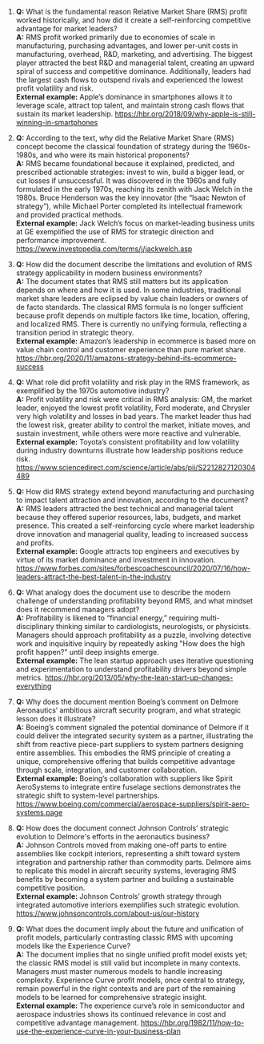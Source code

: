 1. **Q:** What is the fundamental reason Relative Market Share (RMS) profit worked historically, and how did it create a self-reinforcing competitive advantage for market leaders?  
   **A:** RMS profit worked primarily due to economies of scale in manufacturing, purchasing advantages, and lower per-unit costs in manufacturing, overhead, R&D, marketing, and advertising. The biggest player attracted the best R&D and managerial talent, creating an upward spiral of success and competitive dominance. Additionally, leaders had the largest cash flows to outspend rivals and experienced the lowest profit volatility and risk.  
   **External example:** Apple’s dominance in smartphones allows it to leverage scale, attract top talent, and maintain strong cash flows that sustain its market leadership. https://hbr.org/2018/09/why-apple-is-still-winning-in-smartphones

2. **Q:** According to the text, why did the Relative Market Share (RMS) concept become the classical foundation of strategy during the 1960s-1980s, and who were its main historical proponents?  
   **A:** RMS became foundational because it explained, predicted, and prescribed actionable strategies: invest to win, build a bigger lead, or cut losses if unsuccessful. It was discovered in the 1960s and fully formulated in the early 1970s, reaching its zenith with Jack Welch in the 1980s. Bruce Henderson was the key innovator (the “Isaac Newton of strategy”), while Michael Porter completed its intellectual framework and provided practical methods.  
   **External example:** Jack Welch’s focus on market-leading business units at GE exemplified the use of RMS for strategic direction and performance improvement. https://www.investopedia.com/terms/j/jackwelch.asp

3. **Q:** How did the document describe the limitations and evolution of RMS strategy applicability in modern business environments?  
   **A:** The document states that RMS still matters but its application depends on where and how it is used. In some industries, traditional market share leaders are eclipsed by value chain leaders or owners of de facto standards. The classical RMS formula is no longer sufficient because profit depends on multiple factors like time, location, offering, and localized RMS. There is currently no unifying formula, reflecting a transition period in strategic theory.  
   **External example:** Amazon’s leadership in ecommerce is based more on value chain control and customer experience than pure market share. https://hbr.org/2020/11/amazons-strategy-behind-its-ecommerce-success

4. **Q:** What role did profit volatility and risk play in the RMS framework, as exemplified by the 1970s automotive industry?  
   **A:** Profit volatility and risk were critical in RMS analysis: GM, the market leader, enjoyed the lowest profit volatility, Ford moderate, and Chrysler very high volatility and losses in bad years. The market leader thus had the lowest risk, greater ability to control the market, initiate moves, and sustain investment, while others were more reactive and vulnerable.  
   **External example:** Toyota’s consistent profitability and low volatility during industry downturns illustrate how leadership positions reduce risk. https://www.sciencedirect.com/science/article/abs/pii/S2212827120304489

5. **Q:** How did RMS strategy extend beyond manufacturing and purchasing to impact talent attraction and innovation, according to the document?  
   **A:** RMS leaders attracted the best technical and managerial talent because they offered superior resources, labs, budgets, and market presence. This created a self-reinforcing cycle where market leadership drove innovation and managerial quality, leading to increased success and profits.  
   **External example:** Google attracts top engineers and executives by virtue of its market dominance and investment in innovation. https://www.forbes.com/sites/forbescoachescouncil/2020/07/16/how-leaders-attract-the-best-talent-in-the-industry

6. **Q:** What analogy does the document use to describe the modern challenge of understanding profitability beyond RMS, and what mindset does it recommend managers adopt?  
   **A:** Profitability is likened to “financial energy,” requiring multi-disciplinary thinking similar to cardiologists, neurologists, or physicists. Managers should approach profitability as a puzzle, involving detective work and inquisitive inquiry by repeatedly asking "How does the high profit happen?" until deep insights emerge.  
   **External example:** The lean startup approach uses iterative questioning and experimentation to understand profitability drivers beyond simple metrics. https://hbr.org/2013/05/why-the-lean-start-up-changes-everything

7. **Q:** Why does the document mention Boeing’s comment on Delmore Aeronautics’ ambitious aircraft security program, and what strategic lesson does it illustrate?  
   **A:** Boeing’s comment signaled the potential dominance of Delmore if it could deliver the integrated security system as a partner, illustrating the shift from reactive piece-part suppliers to system partners designing entire assemblies. This embodies the RMS principle of creating a unique, comprehensive offering that builds competitive advantage through scale, integration, and customer collaboration.  
   **External example:** Boeing’s collaboration with suppliers like Spirit AeroSystems to integrate entire fuselage sections demonstrates the strategic shift to system-level partnerships. https://www.boeing.com/commercial/aerospace-suppliers/spirit-aero-systems.page

8. **Q:** How does the document connect Johnson Controls’ strategic evolution to Delmore's efforts in the aeronautics business?  
   **A:** Johnson Controls moved from making one-off parts to entire assemblies like cockpit interiors, representing a shift toward system integration and partnership rather than commodity parts. Delmore aims to replicate this model in aircraft security systems, leveraging RMS benefits by becoming a system partner and building a sustainable competitive position.  
   **External example:** Johnson Controls’ growth strategy through integrated automotive interiors exemplifies such strategic evolution. https://www.johnsoncontrols.com/about-us/our-history

9. **Q:** What does the document imply about the future and unification of profit models, particularly contrasting classic RMS with upcoming models like the Experience Curve?  
   **A:** The document implies that no single unified profit model exists yet; the classic RMS model is still valid but incomplete in many contexts. Managers must master numerous models to handle increasing complexity. Experience Curve profit models, once central to strategy, remain powerful in the right contexts and are part of the remaining models to be learned for comprehensive strategic insight.  
   **External example:** The experience curve’s role in semiconductor and aerospace industries shows its continued relevance in cost and competitive advantage management. https://hbr.org/1982/11/how-to-use-the-experience-curve-in-your-business-plan
